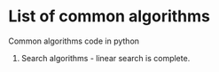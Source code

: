 # List of common algorithms
 Common algorithms code in python
1) Search algorithms - linear search is complete.
